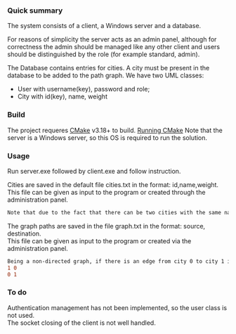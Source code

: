 ### Quick summary ###
The system consists of a client, a Windows server and a database.

For reasons of simplicity the server acts as an admin panel, although for correctness the admin should be managed like any other client and users should be distinguished by the role (for example standard, admin).

The Database contains entries for cities. A city must be present in the database to be added to the path graph.
We have two UML classes:


   - User with username(key), password and role;
   - City with id(key), name, weight



### Build

The project requeres [CMake](https://cmake.org/download/) v3.18+ to build.
[Running CMake](https://cmake.org/runningcmake/)
Note that the server is a Windows server, so this OS is required to run the solution.


### Usage ###

Run server.exe followed by client.exe and follow instruction.

Cities are saved in the default file cities.txt in the format: id,name,weight.  
This file can be given as input to the program or created through the administration panel.

```diff
Note that due to the fact that there can be two cities with the same name, you have chosen to use the id of the cities as keys.  
```

The graph paths are saved in the file graph.txt in the format: source, destination.  
This file can be given as input to the program or created via the administration panel.

```diff
Being a non-directed graph, if there is an edge from city 0 to city 1 it must be inserted in the graph.txt file as:  
1 0  
0 1  
```

### To do ###
Authentication management has not been implemented, so the user class is not used.  
The socket closing of the client is not well handled.
